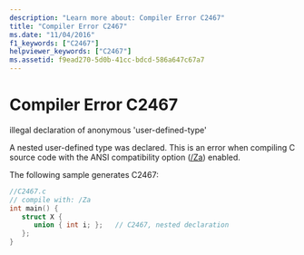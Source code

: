 ```yaml
---
description: "Learn more about: Compiler Error C2467"
title: "Compiler Error C2467"
ms.date: "11/04/2016"
f1_keywords: ["C2467"]
helpviewer_keywords: ["C2467"]
ms.assetid: f9ead270-5d0b-41cc-bdcd-586a647c67a7
---
```

# Compiler Error C2467

illegal declaration of anonymous 'user-defined-type'

A nested user-defined type was declared. This is an error when compiling C source code with the ANSI compatibility option ([/Za](../../build/reference/za-ze-disable-language-extensions.md)) enabled.

The following sample generates C2467:

```c
//C2467.c
// compile with: /Za
int main() {
   struct X {
      union { int i; };   // C2467, nested declaration
   };
}
```
